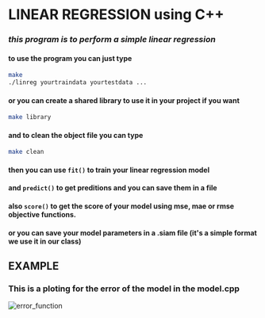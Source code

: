 # LINEAR REGRESSION using C++

### _this program is to perform a simple linear regression_

#### to use the program you can just type 
```bash
make
./linreg yourtraindata yourtestdata ...
```

#### or you can create a shared library to use it in your project if you want
```bash
make library
```

#### and to clean the object file you can type
```bash
make clean
```

#### then you can use `fit()` to train your linear regression model
#### and `predict()` to get preditions and you can save them in a file
#### also `score()` to get the score of your model using mse, mae or rmse objective functions.
#### or you can save your model parameters in a .siam file (it's a simple format we use it in our class)


## EXAMPLE

### This is a ploting for the error of the model in the model.cpp
![error_function](https://github.com/Mouadnouiga/Linear-Regression/assets/117461802/2075fa91-0642-438a-ad27-e978908db060)
